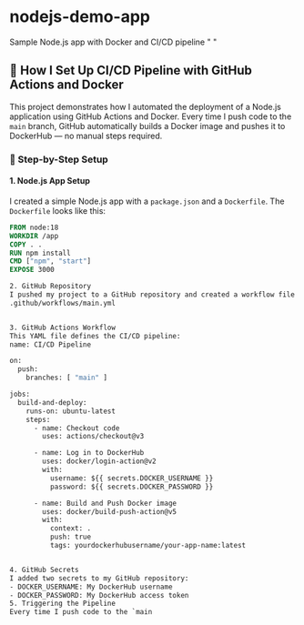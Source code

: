 # nodejs-demo-app
Sample Node.js app with Docker and CI/CD pipeline
" " 
## 🚀 How I Set Up CI/CD Pipeline with GitHub Actions and Docker

This project demonstrates how I automated the deployment of a Node.js application using GitHub Actions and Docker. Every time I push code to the `main` branch, GitHub automatically builds a Docker image and pushes it to DockerHub — no manual steps required.

### 🧱 Step-by-Step Setup

#### 1. Node.js App Setup
I created a simple Node.js app with a `package.json` and a `Dockerfile`. The `Dockerfile` looks like this:

```Dockerfile
FROM node:18
WORKDIR /app
COPY . .
RUN npm install
CMD ["npm", "start"]
EXPOSE 3000

2. GitHub Repository
I pushed my project to a GitHub repository and created a workflow file at:
.github/workflows/main.yml


3. GitHub Actions Workflow
This YAML file defines the CI/CD pipeline:
name: CI/CD Pipeline

on:
  push:
    branches: [ "main" ]

jobs:
  build-and-deploy:
    runs-on: ubuntu-latest
    steps:
      - name: Checkout code
        uses: actions/checkout@v3

      - name: Log in to DockerHub
        uses: docker/login-action@v2
        with:
          username: ${{ secrets.DOCKER_USERNAME }}
          password: ${{ secrets.DOCKER_PASSWORD }}

      - name: Build and Push Docker image
        uses: docker/build-push-action@v5
        with:
          context: .
          push: true
          tags: yourdockerhubusername/your-app-name:latest


4. GitHub Secrets
I added two secrets to my GitHub repository:
- DOCKER_USERNAME: My DockerHub username
- DOCKER_PASSWORD: My DockerHub access token
5. Triggering the Pipeline
Every time I push code to the `main

